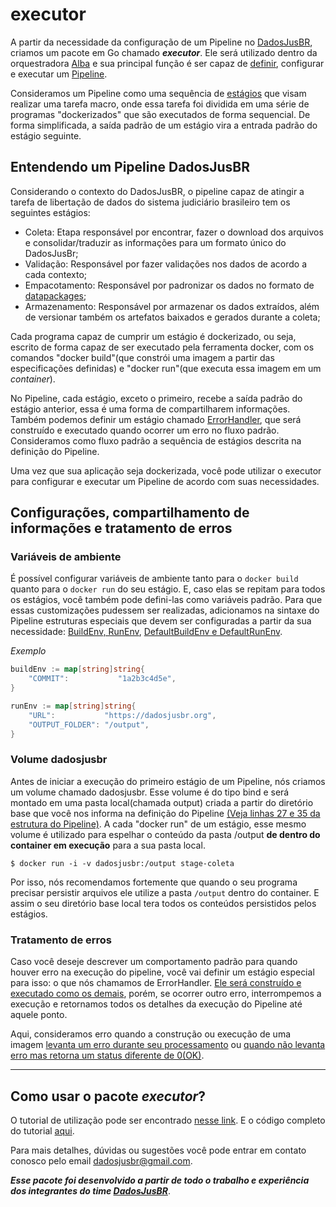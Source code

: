 # executor

A partir da necessidade da configuração de um Pipeline no [DadosJusBR](https://dadosjusbr.org/), criamos um pacote em Go chamado ***executor***. Ele será utilizado dentro da orquestradora [Alba](https://github.com/dadosjusbr/alba) e sua principal função é ser capaz de [definir](https://medium.com/r/?url=https%3A%2F%2Fgithub.com%2Fdadosjusbr%2Fexecutor%2Fblob%2Facd99e1da1cf1e0298e5fecb1ce6790ca43c40e8%2Fpipeline.go%23L32), configurar e executar um [Pipeline](https://medium.com/r/?url=https%3A%2F%2Fgithub.com%2Fdadosjusbr%2Fexecutor%2Fblob%2Facd99e1da1cf1e0298e5fecb1ce6790ca43c40e8%2Fpipeline.go%23L32).

Consideramos um Pipeline como uma sequência de [estágios](https://github.com/dadosjusbr/executor/blob/45cacc0878707a7cbc9ed0d38299959e67c72f68/pipeline.go#L24) que visam realizar uma tarefa macro, onde essa tarefa foi dividida em uma série de programas "dockerizados" que são executados de forma sequencial. De forma simplificada, a saída padrão de um estágio vira a entrada padrão do estágio seguinte.


## Entendendo um Pipeline DadosJusBR

Considerando o contexto do DadosJusBR, o pipeline capaz de atingir a tarefa de libertação de dados do sistema judiciário brasileiro tem os seguintes estágios:

- Coleta: Etapa responsável por encontrar, fazer o download dos arquivos e consolidar/traduzir as informações para um formato único do DadosJusBr;
- Validação: Responsável por fazer validações nos dados de acordo a cada contexto;
- Empacotamento: Responsável por padronizar os dados no formato de [datapackages](https://medium.com/r/?url=https%3A%2F%2Ffrictionlessdata.io%2Fdata-package%2F);
- Armazenamento: Responsável por armazenar os dados extraídos, além de versionar também os artefatos baixados e gerados durante a coleta;

Cada programa capaz de cumprir um estágio é dockerizado, ou seja, escrito de forma capaz de ser executado pela ferramenta docker, com os comandos "docker build"(que constrói uma imagem a partir das especificações definidas) e "docker run"(que executa essa imagem em um *container*).

No Pipeline, cada estágio, exceto o primeiro, recebe a saída padrão do estágio anterior, essa é uma forma de compartilharem informações. Também podemos definir um estágio chamado [ErrorHandler](https://github.com/dadosjusbr/executor/blob/45cacc0878707a7cbc9ed0d38299959e67c72f68/pipeline.go#L39), que será construído e executado quando ocorrer um erro no fluxo padrão. Consideramos como fluxo padrão a sequência de estágios descrita na definição do Pipeline.

Uma vez que sua aplicação seja dockerizada, você pode utilizar o executor para configurar e executar um Pipeline de acordo com suas necessidades.

## Configurações, compartilhamento de informações e tratamento de erros

### Variáveis de ambiente

É possível configurar variáveis de ambiente tanto para o `docker build` quanto para o `docker run` do seu estágio. E, caso elas se repitam para todos os estágios, você também pode defini-las como variáveis padrão. Para que essas customizações pudessem ser realizadas, adicionamos na sintaxe do Pipeline estruturas especiais que devem ser configuradas a partir da sua necessidade: [BuildEnv, RunEnv](https://github.com/dadosjusbr/executor/blob/45cacc0878707a7cbc9ed0d38299959e67c72f68/pipeline.go#L28), [DefaultBuildEnv e DefaultRunEnv](https://github.com/dadosjusbr/executor/blob/45cacc0878707a7cbc9ed0d38299959e67c72f68/pipeline.go#L36).

*Exemplo*
``` go
buildEnv := map[string]string{
    "COMMIT":           "1a2b3c4d5e",
}

runEnv := map[string]string{
    "URL":           "https://dadosjusbr.org",
    "OUTPUT_FOLDER": "/output",
}
```

### Volume dadosjusbr

Antes de iniciar a execução do primeiro estágio de um Pipeline, nós criamos um volume chamado dadosjusbr. Esse volume é  do tipo bind e será montado em uma pasta local(chamada output) criada a partir do diretório base que você nos informa na definição do Pipeline [(Veja linhas 27 e 35 da estrutura do Pipeline)](https://github.com/dadosjusbr/executor/blob/45cacc0878707a7cbc9ed0d38299959e67c72f68/pipeline.go#L27). A cada "docker run" de um estágio, esse mesmo volume é utilizado para espelhar o conteúdo da pasta /output **de dentro do container em execução** para a sua pasta local.

`$ docker run -i -v dadosjusbr:/output stage-coleta`

Por isso, nós recomendamos fortemente que quando o seu programa precisar persistir arquivos ele utilize a pasta `/output` dentro do container. E assim o seu diretório base local tera todos os conteúdos persistidos pelos estágios. 

### Tratamento de erros

Caso você deseje descrever um comportamento padrão para quando houver erro na execução do pipeline, você vai definir um estágio especial para isso: o  que nós chamamos de ErrorHandler. [Ele será construído e executado como os demais](https://github.com/dadosjusbr/executor/blob/45cacc0878707a7cbc9ed0d38299959e67c72f68/pipeline.go#L213), porém, se ocorrer outro erro, interrompemos a execução e retornamos todos os detalhes da execução do Pipeline até aquele ponto.

Aqui, consideramos erro quando a construção ou execução de uma imagem [levanta um erro durante seu processamento](https://github.com/dadosjusbr/executor/blob/45cacc0878707a7cbc9ed0d38299959e67c72f68/pipeline.go#L151) ou [quando não levanta erro mas retorna um status diferente de 0(OK)](https://github.com/dadosjusbr/executor/blob/45cacc0878707a7cbc9ed0d38299959e67c72f68/pipeline.go#L155).

---

## Como usar o pacote *executor*?

O tutorial de utilização pode ser encontrado [nesse link](https://medium.com/dadosjusbr/dadosjusbr-executando-um-pipeline-cfd26a50165e). E o código completo do tutorial [aqui](https://github.com/dadosjusbr/executor/tree/master/tutorial).

Para mais detalhes, dúvidas ou sugestões você pode entrar em contato conosco pelo email dadosjusbr@gmail.com.

***Esse pacote foi desenvolvido a partir de todo o trabalho e experiência dos integrantes do time [DadosJusBR](https://dadosjusbr.org/equipe)***.
